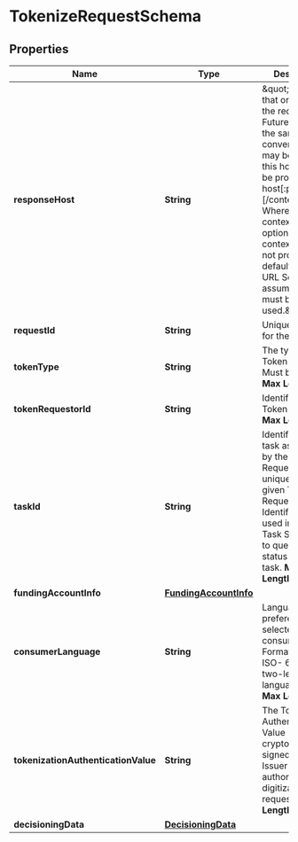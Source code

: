 

# TokenizeRequestSchema

## Properties

Name | Type | Description | Notes
------------ | ------------- | ------------- | -------------
**responseHost** | **String** | \&quot;The host that originated the request. Future calls in the same conversation may be routed to this host. Must be provided as: host[:port][/contextRoot] Where port and contextRoot are optional. If contextRoot is not provided, the default (per the URL Scheme) is assumed and must be used.\&quot;  |  [optional]
**requestId** | **String** | Unique identifier for the request.  |  [optional]
**tokenType** | **String** | The type of Token requested. Must be CLOUD       __Max Length:32__     | 
**tokenRequestorId** | **String** | Identifies the Token Requestor       __Max Length:11__   | 
**taskId** | **String** | Identifier for this task as assigned by the Token Requestor, unique across a given Token Requestor Identifier. May be used in the Get Task Status API to query the status of this task.      __Max Length:64__  | 
**fundingAccountInfo** | [**FundingAccountInfo**](FundingAccountInfo.md) |  | 
**consumerLanguage** | **String** | Language preference selected by the consumer. Formatted as an ISO- 639-1 two-letter language code.    __Max Length:2__  |  [optional]
**tokenizationAuthenticationValue** | **String** | The Tokenization Authentication Value (TAV) as cryptographically signed by the Issuer to authorize this digitization request.      __Max Length:2048__  |  [optional]
**decisioningData** | [**DecisioningData**](DecisioningData.md) |  |  [optional]



